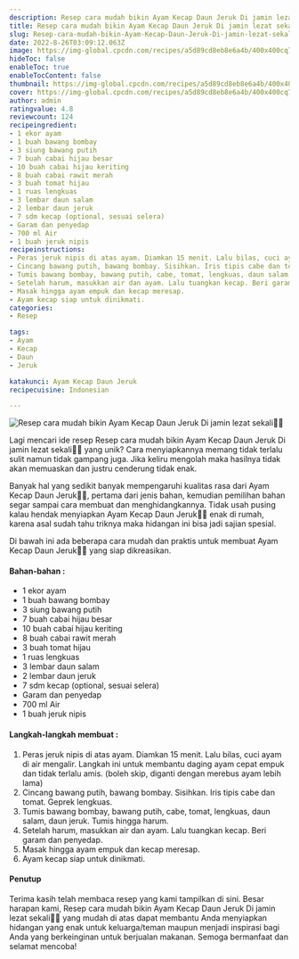 ```yaml
---
description: Resep cara mudah bikin Ayam Kecap Daun Jeruk Di jamin lezat sekali"
title: Resep cara mudah bikin Ayam Kecap Daun Jeruk Di jamin lezat sekali
slug: Resep-cara-mudah-bikin-Ayam-Kecap-Daun-Jeruk-Di-jamin-lezat-sekali
date: 2022-8-26T03:09:12.063Z
image: https://img-global.cpcdn.com/recipes/a5d89cd8eb8e6a4b/400x400cq70/photo.jpg
hideToc: false
enableToc: true
enableTocContent: false
thumbnail: https://img-global.cpcdn.com/recipes/a5d89cd8eb8e6a4b/400x400cq70/photo.jpg
cover: https://img-global.cpcdn.com/recipes/a5d89cd8eb8e6a4b/400x400cq70/photo.jpg
author: admin
ratingvalue: 4.8
reviewcount: 124
recipeingredient:
- 1 ekor ayam
- 1 buah bawang bombay
- 3 siung bawang putih
- 7 buah cabai hijau besar
- 10 buah cabai hijau keriting
- 8 buah cabai rawit merah
- 3 buah tomat hijau
- 1 ruas lengkuas
- 3 lembar daun salam
- 2 lembar daun jeruk
- 7 sdm kecap (optional, sesuai selera)
- Garam dan penyedap
- 700 ml Air
- 1 buah jeruk nipis
recipeinstructions:
- Peras jeruk nipis di atas ayam. Diamkan 15 menit. Lalu bilas, cuci ayam di air mengalir. Langkah ini untuk membantu daging ayam cepat empuk dan tidak terlalu amis. (boleh skip, diganti dengan merebus ayam lebih lama)
- Cincang bawang putih, bawang bombay. Sisihkan. Iris tipis cabe dan tomat. Geprek lengkuas.
- Tumis bawang bombay, bawang putih, cabe, tomat, lengkuas, daun salam, daun jeruk. Tumis hingga harum.
- Setelah harum, masukkan air dan ayam. Lalu tuangkan kecap. Beri garam dan penyedap.
- Masak hingga ayam empuk dan kecap meresap.
- Ayam kecap siap untuk dinikmati.
categories:
- Resep

tags:
- Ayam
- Kecap
- Daun
- Jeruk

katakunci: Ayam Kecap Daun Jeruk
recipecuisine: Indonesian

---
```


![Resep cara mudah bikin Ayam Kecap Daun Jeruk Di jamin lezat sekali👩‍🍳](https://img-global.cpcdn.com/recipes/a5d89cd8eb8e6a4b/400x400cq70/photo.jpg)

Lagi mencari ide resep Resep cara mudah bikin Ayam Kecap Daun Jeruk Di jamin lezat sekali👩‍🍳 yang unik? Cara menyiapkannya memang tidak terlalu sulit namun tidak gampang juga. Jika keliru mengolah maka hasilnya tidak akan memuaskan dan justru cenderung tidak enak.

Banyak hal yang sedikit banyak mempengaruhi kualitas rasa dari Ayam Kecap Daun Jeruk👩‍🍳, pertama dari jenis bahan, kemudian pemilihan bahan segar sampai cara membuat dan menghidangkannya. Tidak usah pusing kalau hendak menyiapkan Ayam Kecap Daun Jeruk👩‍🍳 enak di rumah, karena asal sudah tahu triknya maka hidangan ini bisa jadi sajian spesial.

Di bawah ini ada beberapa cara mudah dan praktis untuk membuat Ayam Kecap Daun Jeruk👩‍🍳 yang siap dikreasikan.

<!--inarticleads1-->

#### Bahan-bahan :

- 1 ekor ayam
- 1 buah bawang bombay
- 3 siung bawang putih
- 7 buah cabai hijau besar
- 10 buah cabai hijau keriting
- 8 buah cabai rawit merah
- 3 buah tomat hijau
- 1 ruas lengkuas
- 3 lembar daun salam
- 2 lembar daun jeruk
- 7 sdm kecap (optional, sesuai selera)
- Garam dan penyedap
- 700 ml Air
- 1 buah jeruk nipis

<!--inarticleads2-->

#### Langkah-langkah membuat :

1. Peras jeruk nipis di atas ayam. Diamkan 15 menit. Lalu bilas, cuci ayam di air mengalir. Langkah ini untuk membantu daging ayam cepat empuk dan tidak terlalu amis. (boleh skip, diganti dengan merebus ayam lebih lama)
1. Cincang bawang putih, bawang bombay. Sisihkan. Iris tipis cabe dan tomat. Geprek lengkuas.
1. Tumis bawang bombay, bawang putih, cabe, tomat, lengkuas, daun salam, daun jeruk. Tumis hingga harum.
1. Setelah harum, masukkan air dan ayam. Lalu tuangkan kecap. Beri garam dan penyedap.
1. Masak hingga ayam empuk dan kecap meresap.
1. Ayam kecap siap untuk dinikmati.

#### Penutup

Terima kasih telah membaca resep yang kami tampilkan di sini. Besar harapan kami, Resep cara mudah bikin Ayam Kecap Daun Jeruk Di jamin lezat sekali👩‍🍳 yang mudah di atas dapat membantu Anda menyiapkan hidangan yang enak untuk keluarga/teman maupun menjadi inspirasi bagi Anda yang berkeinginan untuk berjualan makanan. Semoga bermanfaat dan selamat mencoba!